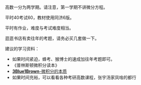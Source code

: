 高数一分为两学期。请注意，第一学期不讲微分方程。

平时40考试60，教材使用同济6版。

平时有作业，难度与考试难度相当。

逛逛书店有卖往年的考题，请务必买几套做一下。

建议的学习资料：

- 如果时间紧迫，蜂考、猴博士的速成加往年考题即可。
- 《普林斯顿微积分读本》
- [**3Blue1Brown**-微积分的本质](https://space.bilibili.com/88461692/channel/seriesdetail?sid=1528931)
- 如果时间充裕，可以看看各种考研高数课程，张宇汤家凤啥的都行